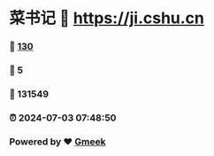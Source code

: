 # 菜书记 :link: https://ji.cshu.cn 
### :page_facing_up: [130](https://ji.cshu.cn/tag.html) 
### :speech_balloon: 5 
### :hibiscus: 131549 
### :alarm_clock: 2024-07-03 07:48:50 
### Powered by :heart: [Gmeek](https://github.com/Meekdai/Gmeek)
